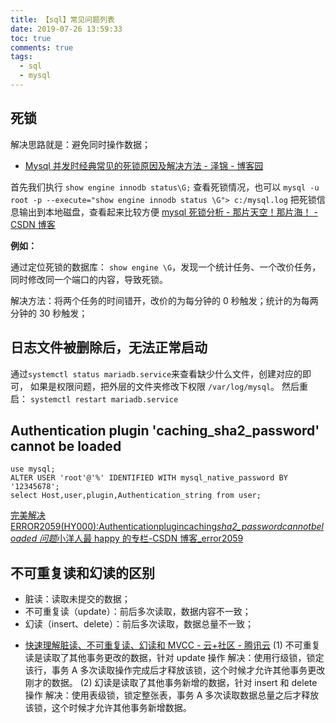 ```yaml
---
title: 【sql】常见问题列表
date: 2019-07-26 13:59:33
toc: true
comments: true
tags:
  - sql
  - mysql
---
```


## 死锁

解决思路就是：避免同时操作数据；

- [Mysql 并发时经典常见的死锁原因及解决方法 - 泽锦 - 博客园](https://www.cnblogs.com/zejin2008/p/5262751.html)

首先我们执行
`show engine innodb status\G;`
查看死锁情况，也可以
`mysql -u root -p --execute="show engine innodb status \G"> c:/mysql.log`
把死锁信息输出到本地磁盘，查看起来比较方便
[mysql 死锁分析 - 那片天空！那片海！ - CSDN 博客](https://blog.csdn.net/weixin_38250126/article/details/70053222)

**例如：**

通过定位死锁的数据库： `show engine \G`，发现一个统计任务、一个改价任务，同时修改同一个端口的内容，导致死锁。

解决方法：将两个任务的时间错开，改价的为每分钟的 0 秒触发；统计的为每两分钟的 30 秒触发；

## 日志文件被删除后，无法正常启动

通过`systemctl status mariadb.service`来查看缺少什么文件，创建对应的即可，
如果是权限问题，把外层的文件夹修改下权限 `/var/log/mysql`。
然后重启： `systemctl restart mariadb.service`

## Authentication plugin 'caching_sha2_password' cannot be loaded

```
use mysql;
ALTER USER 'root'@'%' IDENTIFIED WITH mysql_native_password BY '12345678';
select Host,user,plugin,Authentication_string from user;
```

[完美解决 ERROR2059(HY000):Authenticationplugincaching*sha2_passwordcannotbeloaded 问题*小洋人最 happy 的专栏-CSDN 博客\_error2059](https://blog.csdn.net/u010358168/article/details/81253744)

## 不可重复读和幻读的区别

- 脏读：读取未提交的数据；
- 不可重复读（update）：前后多次读取，数据内容不一致；
- 幻读（insert、delete）：前后多次读取，数据总量不一致；

* [快速理解脏读、不可重复读、幻读和 MVCC - 云+社区 - 腾讯云](https://cloud.tencent.com/developer/article/1450773)
  (1) 不可重复读是读取了其他事务更改的数据，针对 update 操作
  解决：使用行级锁，锁定该行，事务 A 多次读取操作完成后才释放该锁，这个时候才允许其他事务更改刚才的数据。
  (2) 幻读是读取了其他事务新增的数据，针对 insert 和 delete 操作
  解决：使用表级锁，锁定整张表，事务 A 多次读取数据总量之后才释放该锁，这个时候才允许其他事务新增数据。
